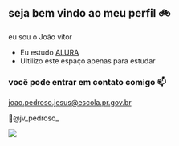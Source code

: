 ## seja bem vindo ao meu perfil 🚲

eu sou o João vitor 

- Eu estudo [ALURA](https://www.alura.com.br)
- Ultilizo este espaço apenas para estudar


### você pode entrar em contato comigo 📫

joao.pedroso.jesus@escola.pr.gov.br

🏁@jv_pedroso_

![](https://media.tenor.com/pCB97KKlCnUAAAAM/gta-cj.gif)
